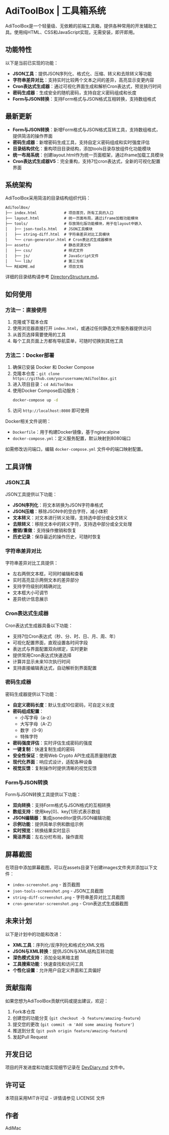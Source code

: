 # AdiToolBox | 工具箱系统

AdiToolBox是一个轻量级、无依赖的前端工具箱，提供各种常用的开发辅助工具。使用纯HTML、CSS和JavaScript实现，无需安装，即开即用。

## 功能特性

以下是当前已实现的功能：

- **JSON工具**：提供JSON序列化、格式化、压缩、转义和去除转义等功能
- **字符串差异对比**：支持实时比较两个文本之间的差异，高亮显示变更内容
- **Cron表达式生成器**：通过可视化界面生成和解析Cron表达式，预览执行时间
- **密码生成器**：生成安全的随机密码，支持自定义密码组成和长度
- **Form与JSON转换**：支持Form格式与JSON格式互相转换，支持数组格式

## 最新更新

- **Form与JSON转换**：新增Form格式与JSON格式互转工具，支持数组格式，提供简洁的操作界面
- **密码生成器**：新增密码生成工具，支持自定义密码组成和实时强度评估
- **目录结构优化**：重构项目目录结构，添加tools目录存放组件化功能模块
- **统一布局系统**：创建layout.html作为统一页面框架，通过iframe加载工具模块
- **Cron表达式生成器V5**：完全重构，支持7位cron表达式，全新的可视化配置界面

## 系统架构

AdiToolBox采用简洁的目录结构组织代码：

```
AdiToolBox/
├── index.html            # 项目首页，所有工具的入口
├── layout.html           # 统一页面布局，通过iframe加载功能模块
├── tools/                # 存放简化版功能模块，用于在layout中嵌入
│   ├── json-tools.html   # JSON工具模块
│   ├── string-diff.html  # 字符串差异对比工具模块
│   └── cron-generator.html # Cron表达式生成器模块
├── assets/               # 静态资源文件
│   ├── css/              # 样式文件
│   ├── js/               # JavaScript文件
│   └── lib/              # 第三方库
└── README.md             # 项目文档
```

详细的目录结构请参考 [DirectoryStructure.md](DirectoryStructure.md)。

## 如何使用

### 方法一：直接使用

1. 克隆或下载本仓库
2. 使用浏览器直接打开 `index.html`，或通过任何静态文件服务器提供访问
3. 从首页选择需要使用的工具
4. 每个工具页面上方都有导航菜单，可随时切换到其他工具

### 方法二：Docker部署

1. 确保已安装 Docker 和 Docker Compose
2. 克隆本仓库：`git clone https://github.com/yourusername/AdiToolBox.git`
3. 进入项目目录：`cd AdiToolBox`
4. 使用Docker Compose启动服务：
   ```bash
   docker-compose up -d
   ```
5. 访问 `http://localhost:8080` 即可使用

Docker相关文件说明：
- `Dockerfile`：用于构建Docker镜像，基于nginx:alpine
- `docker-compose.yml`：定义服务配置，默认映射到8080端口

如需修改访问端口，编辑 `docker-compose.yml` 文件中的端口映射配置。

## 工具详情

### JSON工具

JSON工具提供以下功能：

- **JSON序列化**：将文本转换为JSON字符串格式
- **JSON压缩**：移除JSON中的空白字符，减小体积
- **文本转义**：对文本进行转义处理，支持选中部分或全文转义
- **去除转义**：移除文本中的转义字符，支持选中部分或全文处理
- **撤销/重做**：支持操作撤销和恢复
- **历史记录**：保存最近的操作历史，可随时恢复

### 字符串差异对比

字符串差异对比工具提供：

- 左右两侧文本框，可同时编辑和查看
- 实时高亮显示两侧文本的差异部分
- 支持字符级别的精确对比
- 文本框大小可调节
- 差异统计信息展示

### Cron表达式生成器

Cron表达式生成器具备以下功能：

- 支持7位Cron表达式（秒、分、时、日、月、周、年）
- 可视化配置界面，直观设置各时间字段
- 表达式与界面配置双向绑定，实时更新
- 提供常用Cron表达式快速选择
- 计算并显示未来10次执行时间
- 支持直接编辑表达式，自动解析到界面配置

### 密码生成器

密码生成器提供以下功能：

- **自定义密码长度**：默认生成10位密码，可自定义长度
- **密码组成配置**：
  - 小写字母（a-z）
  - 大写字母（A-Z）
  - 数字（0-9）
  - 特殊字符
- **密码强度评估**：实时评估生成密码的强度
- **一键复制**：快速复制生成的密码
- **安全性保证**：使用Web Crypto API生成高质量随机数
- **现代化界面**：响应式设计，适配各种设备
- **视觉反馈**：复制操作时提供清晰的视觉反馈

### Form与JSON转换

Form与JSON转换工具提供以下功能：

- **双向转换**：支持Form格式与JSON格式的互相转换
- **数组支持**：使用key[0]、key[1]形式表示数组
- **JSON编辑器**：集成jsoneditor提供JSON编辑功能
- **示例功能**：提供简单示例和数组示例
- **实时预览**：转换结果实时显示
- **简洁界面**：左右分栏布局，操作直观

## 屏幕截图

在项目中添加屏幕截图，可以在assets目录下创建images文件夹并添加以下文件：
- `index-screenshot.png` - 首页截图
- `json-tools-screenshot.png` - JSON工具截图
- `string-diff-screenshot.png` - 字符串差异对比工具截图
- `cron-generator-screenshot.png` - Cron表达式生成器截图

## 未来计划

以下是计划中的功能和改进：

- **XML工具**：序列化/反序列化和格式化XML文档
- **JSON与XML转换**：提供JSON与XML结构互转功能
- **深色模式支持**：添加全站黑暗主题
- **工具搜索功能**：快速查找和访问工具
- **个性化设置**：允许用户自定义界面和工具偏好

## 贡献指南

如果您想为AdiToolBox贡献代码或提出建议，欢迎：

1. Fork本仓库
2. 创建您的功能分支 (`git checkout -b feature/amazing-feature`)
3. 提交您的更改 (`git commit -m 'Add some amazing feature'`)
4. 推送到分支 (`git push origin feature/amazing-feature`)
5. 发起Pull Request

## 开发日记

项目的开发进度和功能实现细节记录在 [DevDiary.md](DevDiary.md) 文件中。

## 许可证

本项目采用MIT许可证 - 详情请参见 LICENSE 文件

## 作者

AdiMac 
